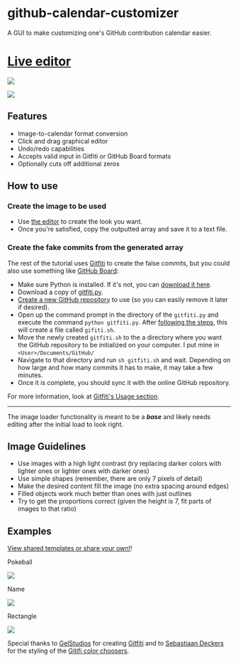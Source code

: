 # github-calendar-customizer
A GUI to make customizing one's GitHub contribution calendar easier. 

# [Live editor](http://codepen.io/Zeaklous/full/PzVRBy/)

![](http://i.imgur.com/t3AW7xF.jpg)

![](http://i.imgur.com/UPdgPCE.png)

## Features

- Image-to-calendar format conversion
- Click and drag graphical editor
- Undo/redo capabilities
- Accepts valid input in Gitfiti or GitHub Board formats
- Optionally cuts off additional zeros

## How to use

### Create the image to be used

- Use [the editor](http://codepen.io/Zeaklous/full/PzVRBy/) to create the look you want.
- Once you're satisfied, copy the outputted array and save it to a text file.

### Create the fake commits from the generated array

The rest of the tutorial uses [Gitfiti](https://github.com/gelstudios/gitfiti) to create the false commits, but you could also use something like [GitHub Board](https://github.com/bayandin/github-board):

- Make sure Python is installed. If it's not, you can [download it here](https://www.python.org/downloads/).
- Download a copy of [gitfiti.py](https://github.com/gelstudios/gitfiti/blob/master/gitfiti.py).
- [Create a new GitHub repository](https://help.github.com/articles/create-a-repo/) to use (so you can easily remove it later if desired).
- Open up the command prompt in the directory of the `gitfiti.py` and execute the command `python gitfiti.py`. After [following the steps](http://i.imgur.com/qjgqoEk.png), this will create a file called `gifiti.sh`.
- Move the newly created `gitfiti.sh` to the a directory where you want the GitHub repository to be initialized on your computer. I put mine in `<User>/Documents/GitHub/`
- Navigate to that directory and run `sh gitfiti.sh` and wait. Depending on how large and how many commits it has to make, it may take a few minutes.
- Once it is complete, you should sync it with the online GitHub repository.

For more information, look at [Gitfiti's Usage section](https://github.com/gelstudios/gitfiti#usage).

___

The image loader functionality is meant to be a ***base*** and likely needs editing after the initial load to look right.

## Image Guidelines

- Use images with a high light contrast (try replacing darker colors with lighter ones or lighter ones with darker ones)
- Use simple shapes (remember, there are only 7 pixels of detail)
- Make the desired content fill the image (no extra spacing around edges)
- Filled objects work much better than ones with just outlines
- Try to get the proportions correct (given the height is 7, fit parts of images to that ratio)


## Examples

[View shared templates or share your own!](https://github.com/ZachSaucier/github-calendar-customizer/issues/1)!

Pokeball

![](http://i.imgur.com/96Ah7dw.png)

Name

![](http://i.imgur.com/5tAmj24.png)

Rectangle

![](http://imgur.com/nyP35KK.png)


Special thanks to [GelStudios](https://github.com/gelstudios) for creating [Gitfiti](https://github.com/gelstudios/gitfiti) and to [Sebastiaan Deckers](https://github.com/cbas) for the styling of the [Gitifi color choosers](http://codepen.io/cbas/pen/vOXeKV).